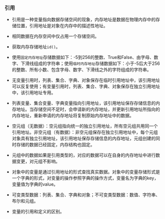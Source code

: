 ### 引用
* 引用是一种变量指向数据存储空间的现象，内存地址是数据在物理内存中的存储位置，引用地址是对象在内存中的描述性地址。

* 相同数据在内存空间中仅占用一个存储空间。

* 获取内存存储地址`id()`。

* 使用`固定内存地址`存储数据如下：-5到256的整数、True和False、由字母、数字、下滑线组成的字符串；使用`临时内存地址`存储数据如下：小于-5后大于256的整数、所有小数、包含字母、数字、下滑线之外的字符组成的字符串。

* 无变量引用时，列表、集合、字典、对象保存在临时引用地址中，该引用地址可以反复使用；有变量引用时，列表、集合、字典、对象保存在独立引用地址中，该引用地址专用。

* 列表变量、集合变量、字典变量指向引用地址，该引用地址保存存储信息的内存地址。当存储空间不足时，会申请新的内存地址，并更新引用地址所指向的内存地址，重新申请的内存地址将复制原始内存地址中的数据。

* 空元组（无数据）：空元组指向统一的独立引用地址，所有空元组共用同一个引用地址。非空元组（有数据）：非空元组保存在独立引用地址中，每个元组对象具有独立引用地址，该引用地址保存存储信息的内存地址，元组创建的同时存储的数据已经固定，内存结构也固定。

* 元组中的数据如果是引用类型的，对应的数据可以在自身的内存地址中进行数据变更，对元组不影响。

* 对象中的变量是通过引用地址的形式查找真实数据。对象中的变量存储形式是一个字典的形式，对变量的操作参照字典的操作方式，变量名为字典的key，变量值为字典的value。

* 可变类型数据：列表、集合、字典和对象；不可变类型数据：数值、字符串、布尔和元组。

* 变量的引用和定义的区别。
